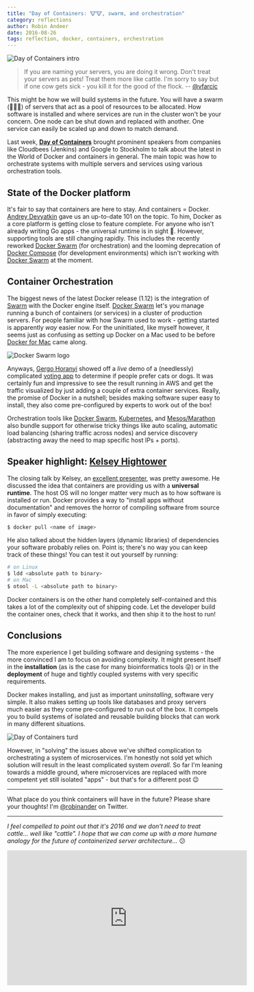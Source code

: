 ```yaml
---
title: "Day of Containers: 🐮🐮, swarm, and orchestration"
category: reflections
author: Robin Andeer
date: 2016-08-26
tags: reflection, docker, containers, orchestration
---
```


![Day of Containers intro](/assets/img/day-of-containers-intro.jpg)

> If you are naming your servers, you are doing it wrong. Don't treat your servers as pets! Treat them more like cattle. I'm sorry to say but if one cow gets sick - you kill it for the good of the flock. -- [@vfarcic][vfarcic]

This might be how we will build systems in the future. You will have a swarm (🐝🐝🐝) of servers that act as a pool of resources to be allocated. How software is installed and where services are run in the cluster won't be your concern. One node can be shut down and replaced with another. One service can easily be scaled up and down to match demand.

Last week, [**Day of Containers**][doc] brought prominent speakers from companies like Cloudbees (Jenkins) and Google to Stockholm to talk about the latest in the World of Docker and containers in general. The main topic was how to orchestrate systems with multiple servers and services using various orchestration tools.

## State of the Docker platform

It's fair to say that containers are here to stay. And containers = Docker. [Andrey Devyatkin][ad-twitter] gave us an up-to-date 101 on the topic. To him, Docker as a core platform is getting close to feature complete. For anyone who isn't already writing Go apps - the universal runtime is in sight 🎉. However, supporting tools are still changing rapidly. This includes the recently reworked [Docker Swarm][swarm] (for orchestration) and the looming deprecation of [Docker Compose][compose] (for development environments) which isn't working with [Docker Swarm][swarm] at the moment.

## Container Orchestration

The biggest news of the latest Docker release (1.12) is the integration of [Swarm][swarm] with the Docker engine itself. [Docker Swarm][swarm] let's you manage running a bunch of containers (or services) in a cluster of production servers. For people familiar with how Swarm used to work - getting started is apparently _way_ easier now. For the uninitiated, like myself however, it seems just as confusing as setting up Docker on a Mac used to be before [Docker for Mac][dfm] came along.

![Docker Swarm logo](/assets/img/day-of-containers-swarm.png)

Anyways, [Gergo Horanyi][ghoranyi] showed off a _live_ demo of a (needlessly) complicated [voting app][voting-app] to determine if people prefer cats or dogs. It was certainly fun and impressive to see the result running in AWS and get the traffic visualized by just adding a couple of extra container services. Really, the promise of Docker in a nutshell; besides making software super easy to install, they also come pre-configured by experts to work out of the box!

Orchestration tools like [Docker Swarm][swarm], [Kubernetes][kubernetes], and [Mesos/Marathon][marathon] also bundle support for otherwise tricky things like auto scaling, automatic load balancing (sharing traffic across nodes) and service discovery (abstracting away the need to map specific host IPs + ports).

## Speaker highlight: [Kelsey Hightower][kelsey]

The closing talk by Kelsey, an [excellent presenter][kelsey-tetris], was pretty awesome. He discussed the idea that containers are providing us with a **universal runtime**. The host OS will no longer matter very much as to how software is installed or run. Docker provides a way to "install apps without documentation" and removes the horror of compiling software from source in favor of simply executing:

```bash
$ docker pull <name of image>
```

He also talked about the hidden layers (dynamic libraries) of dependencies your software probably relies on. Point is; there's no way you can keep track of these things! You can test it out yourself by running:

```bash
# on Linux
$ ldd <absolute path to binary>
# on Mac
$ otool -L <absolute path to binary>
```

Docker containers is on the other hand completely self-contained and this takes a lot of the complexity out of shipping code. Let the developer build the container ones, check that it works, and then ship it to the host to run!

## Conclusions

The more experience I get building software and designing systems - the more convinced I am to focus on avoiding complexity. It might present itself in the **installation** (as is the case for many bioinformatics tools 😜) or in the **deployment** of huge and tightly coupled systems with very specific requirements.

Docker makes installing, and just as important _uninstalling_, software very simple. It also makes setting up tools like databases and proxy servers much easier as they come pre-configured to run out of the box. It compels you to build systems of isolated and reusable building blocks that can work in many different situations.

![Day of Containers turd](/assets/img/day-of-containers-fun.jpg)

However, in "solving" the issues above we've shifted complication to orchestrating a system of microservices. I'm honestly not sold yet which solution will result in the least complicated system _overall_. So far I'm leaning towards a middle ground, where microservices are replaced with more competent yet still isolated "apps" - but that's for a different post 😉

------------------

What place do you think containers will have in the future? Please share your thoughts! I'm [@robinander][twitter] on Twitter.

------------------

_I feel compelled to point out that it's 2016 and we don't need to treat cattle... well like "cattle". I hope that we can come up with a more humane analogy for the future of containerized server architecture..._ 😕

<iframe width="560" height="315" src="https://www.youtube.com/embed/4w5zyZ6VRqo?rel=0&amp;showinfo=0" frameborder="0" allowfullscreen></iframe>


[swarm]: https://docs.docker.com/swarm/overview/
[compose]: https://docs.docker.com/compose/overview/
[doc]: http://www.code-conf.com/doc-sthlm-2016/
[rkt]: https://github.com/coreos/rkt
[ad-twitter]: https://twitter.com/andrey9kin
[dfm]: https://docs.docker.com/docker-for-mac/
[ghoranyi]: https://twitter.com/ghoranyi
[voting-app]: https://github.com/ghoranyi/example-voting-app
[twitter]: https://twitter.com/robinandeer
[kelsey-tetris]: https://www.youtube.com/watch?v=Po_MEdnUVDE
[kelsey]: https://twitter.com/kelseyhightower
[kubernetes]: http://kubernetes.io/
[marathon]: https://mesosphere.github.io/marathon/
[vfarcic]: https://twitter.com/vfarcic
